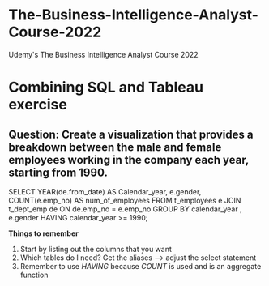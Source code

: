 # The-Business-Intelligence-Analyst-Course-2022
Udemy's The Business Intelligence Analyst Course 2022

# Combining SQL and Tableau exercise
## Question: Create a visualization that provides a breakdown between the male and female employees working in the company each year, starting from 1990. 

SELECT 
    YEAR(de.from_date) AS Calendar_year,
    e.gender,
    COUNT(e.emp_no) AS num_of_employees
FROM
    t_employees e
        JOIN
    t_dept_emp de ON de.emp_no = e.emp_no
GROUP BY calendar_year , e.gender
HAVING calendar_year >= 1990;

**Things to remember**
1. Start by listing out the columns that you want
2. Which tables do I need? Get the aliases --> adjust the select statement
3. Remember to use *HAVING* because *COUNT* is used and is an aggregate function
